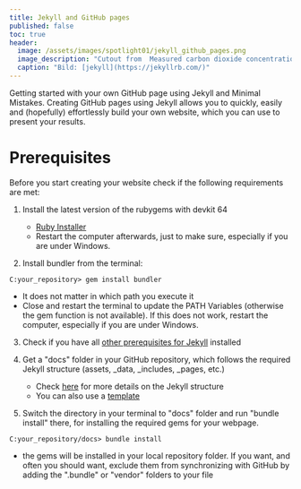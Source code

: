 ```yaml
---
title: Jekyll and GitHub pages
published: false
toc: true
header:
  image: /assets/images/spotlight01/jekyll_github_pages.png
  image_description: "Cutout from  Measured carbon dioxide concentrations in Vancouver"
  caption: "Bild: [jekyll](https://jekyllrb.com/)"
---
```


Getting started with your own GitHub page using Jekyll and Minimal Mistakes. Creating GitHub pages using Jekyll allows you to quickly, easily and (hopefully) effortlessly build your own website, which you can use to present your results.

<!--more-->

# Prerequisites
Before you start creating your website check if the following requirements are met:


1. Install the latest version of the rubygems with devkit 64
	* [Ruby Installer](https://rubyinstaller.org/downloads/)
	* Restart the computer afterwards, just to make sure, especially if you are under Windows.

2. Install bundler from the terminal:

```console
C:your_repository> gem install bundler
```

* It does not matter in which path you execute it
* Close and restart the terminal to update the PATH Variables (otherwise the gem function is not available). If this does not work, restart the computer, especially if you are under Windows.

3. Check if you have all [other prerequisites for Jekyll](https://jekyllrb.com/docs/) installed
    
4. Get a "docs" folder in your GitHub repository, which follows the required Jekyll structure (assets, _data, _includes, _pages, etc.)
	* Check [here](https://jekyllrb.com/docs/structure/) for more details on the Jekyll structure
	* You can also use a [template](https://github.com/GeoMOER/moer-html-module-template)

5. Switch the directory in your terminal to "docs" folder and run "bundle install" there, for installing the required gems for your webpage.

```console
C:your_repository/docs> bundle install
```

* the gems will be installed in your local repository folder. If you want, and often you should want, exclude them from synchronizing with GitHub by adding the ".bundle" or "vendor" folders to your 	 file


